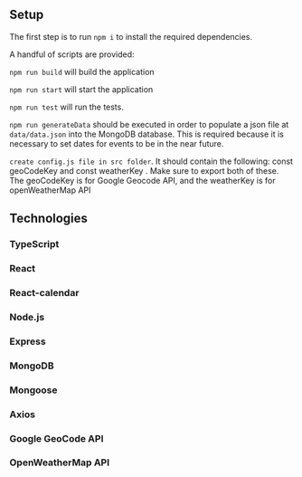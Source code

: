 ## Setup

The first step is to run `npm i` to install the required dependencies.

A handful of scripts are provided:

`npm run build` will build the application

`npm run start` will start the application

`npm run test` will run the tests.

`npm run generateData` should be executed in order to populate a json file at `data/data.json` into the MongoDB database. This is required
because it is necessary to set dates for events to be in the near future.

`create config.js file in src folder`. It should contain the following: const geoCodeKey and const weatherKey . Make sure to export both of these. The geoCodeKey is for Google Geocode API, and the weatherKey is for openWeatherMap API

## Technologies

### TypeScript
### React
### React-calendar
### Node.js
### Express
### MongoDB
### Mongoose
### Axios
### Google GeoCode API
### OpenWeatherMap API

